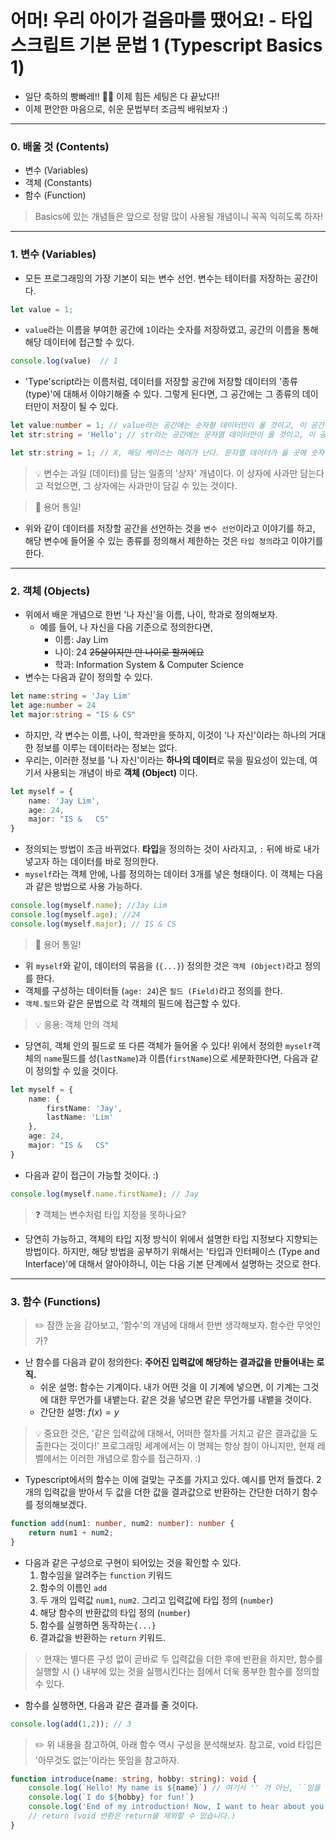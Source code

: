 # 어머! 우리 아이가 걸음마를 땠어요! - 타입스크립트 기본 문법 1 (Typescript Basics 1)
- 일단 축하의 빵빠레!! 🎉🎉 이제 힘든 세팅은 다 끝났다!!
- 이제 편안한 마음으로, 쉬운 문법부터 조금씩 배워보자 :)
---
### 0. 배울 것 (Contents)
- 변수 (Variables)
- 객체 (Constants)
- 함수 (Function)

> Basics에 있는 개념들은 앞으로 정말 많이 사용될 개념이니 꼭꼭 익히도록 하자!
---
### 1. 변수 (Variables)
- 모든 프로그래밍의 가장 기본이 되는 변수 선언. 변수는 테이터를 저장하는 공간이다. 
```typescript
let value = 1;
```

- `value`라는 이름을 부여한 공간에 `1`이라는 숫자를 저장하였고, 공간의 이름을 통해 해당 데이터에 접근할 수 있다.

```typescript
console.log(value)  // 1
```

- 'Type'script라는 이름처럼, 데이터를 저장할 공간에 저장할 데이터의 '종류(type)'에 대해서 이야기해줄 수 있다. 그렇게 된다면, 그 공간에는 그 종류의 데이터만이 저장이 될 수 있다.
```typescript
let value:number = 1; // value라는 공간에는 숫자형 데이터만이 올 것이고, 이 공간에 1을 저장했다.
let str:string = 'Hello'; // str라는 공간에는 문자열 데이터만이 올 것이고, 이 공간에는 'Hello'를 저장했다.

let str:string = 1; // X, 해당 케이스는 에러가 난다. 문자열 데이터가 올 곳에 숫자형 데이터가 왔기 때문이다.
```

> 💡 변수는 과일 (데이터)를 담는 일종의 '상자' 개념이다. 이 상자에 사과만 담는다고 적었으면, 그 상자에는 사과만이 담길 수 있는 것이다.  

> 🌟 용어 통일!
- 위와 같이 데이터를 저장할 공간을 선언하는 것을 `변수 선언`이라고 이야기를 하고, 해당 변수에 들어올 수 있는 종류를 정의해서 제한하는 것은 `타입 정의`라고 이야기를 한다. 

---
### 2. 객체 (Objects)
- 위에서 배운 개념으로 한번 '나 자신'을 이름, 나이, 학과로 정의해보자.
    - 예를 들어, 나 자신을 다음 기준으로 정의한다면,
        - 이름: Jay Lim
        - 나이: 24 ~~25살이지만 만 나이로 할꺼에요~~
        - 학과: Information System & Computer Science
- 변수는 다음과 같이 정의할 수 있다.

```typescript
let name:string = 'Jay Lim'
let age:number = 24
let major:string = "IS & CS"
```
- 하지만, 각 변수는 이름, 나이, 학과만을 뜻하지, 이것이 '나 자신'이라는 하나의 거대한 정보를 이루는 데이터라는 정보는 없다. 
- 우리는, 이러한 정보를 '나 자신'이라는 **하나의 데이터**로 묶을 필요성이 있는데, 여기서 사용되는 개념이 바로 **객체 (Object)** 이다.

```typescript
let myself = {
    name: 'Jay Lim',
    age: 24,
    major: "IS &   CS"
}
```
- 정의되는 방법이 조금 바뀌었다. **타입**을 정의하는 것이 사라지고, `:` 뒤에 바로 내가 넣고자 하는 데이터를 바로 정의한다.
- `myself`라는 객체 안에, 나를 정의하는 데이터 3개를 넣은 형태이다. 이 객체는 다음과 같은 방법으로 사용 가능하다.

```typescript
console.log(myself.name); //Jay Lim
console.log(myself.age); //24
console.log(myself.major); // IS & CS
```
> 🌟 용어 통일!
- 위 `myself`와 같이, 데이터의 묶음을 (`{...}`) 정의한 것은 `객체 (Object)`라고 정의를 한다.
- 객체를 구성하는 데이터들 (`age: 24`)은 `필드 (Field)`라고 정의를 한다.
- `객체.필드`와 같은 문법으로 각 객체의 필드에 접근할 수 있다.

> 💡 응용: 객체 안의 객체
- 당연히, 객체 안의 필드로 또 다른 객체가 들어올 수 있다! 위에서 정의한 `myself`객체의 `name`필드를 성(`lastName`)과 이름(`firstName`)으로 세분화한다면, 다음과 같이 정의할 수 있을 것이다.

```typescript
let myself = {
    name: {
        firstName: 'Jay',
        lastName: 'Lim'
    },
    age: 24,
    major: "IS &   CS"
}
```
- 다음과 같이 접근이 가능할 것이다. :)

```typescript
console.log(myself.name.firstName); // Jay
```

> ❓️ 객체는 변수처럼 타입 지정을 못하나요?
- 당연히 가능하고, 객체의 타입 지정 방식이 위에서 설명한 타입 지정보다 지향되는 방법이다. 하지만, 해당 방법을 공부하기 위해서는 '타입과 인터페이스 (Type and Interface)'에 대해서 알아야하니, 이는 다음 기본 단계에서 설명하는 것으로 한다.
---
### 3. 함수 (Functions)
> ✏️ 잠깐 눈을 감아보고, '함수'의 개념에 대해서 한번 생각해보자. 함수란 무엇인가?
- 난 함수를 다음과 같이 정의한다: **주어진 입력값에 해당하는 결과값을 만들어내는 로직.**
    - 쉬운 설명: 함수는 기계이다. 내가 어떤 것을 이 기계에 넣으면, 이 기계는 그것에 대한 무언가를 내뱉는다. 같은 것을 넣으면 같은 무언가를 내뱉을 것이다.
    - 간단한 설명: $f(x) = y$
> 💡 중요한 것은, '같은 입력값에 대해서, 어떠한 절차를 거치고 같은 결과값을 도출한다는 것이다!' 프로그래밍 세계에서는 이 명제는 항상 참이 아니지만, 현재 레벨에서는 이러한 개념으로 함수를 접근하자. :)

- Typescript에서의 함수는 이에 걸맞는 구조를 가지고 있다. 예시를 먼저 들겠다. 2개의 입력값을 받아서 두 값을 더한 값을 결과값으로 반환하는 간단한 더하기 함수를 정의해보겠다.
```typescript
function add(num1: number, num2: number): number {
    return num1 + num2;
}
```
- 다음과 같은 구성으로 구현이 되어있는 것을 확인할 수 있다.
    1. 함수임을 알려주는 `function` 키워드
    2. 함수의 이름인 `add`
    3. 두 개의 입력값 `num1`, `num2`. 그리고 입력값에 타입 정의 (`number`)
    4. 해당 함수의 반환값의 타입 정의 (`number`)
    5. 함수를 실행하면 동작하는`{...}`
    6. 결과값을 반환하는 `return` 키워드.
> 💡 현재는 별다른 구성 없이 곧바로 두 입력값을 더한 후에 반환을 하지만, 함수를 실행할 시 {} 내부에 있는 것을 실행시킨다는 점에서 더욱 풍부한 함수를 정의할 수 있다. 

- 함수를 실행하면, 다음과 같은 결과를 줄 것이다.
```typescript
console.log(add(1,2)); // 3
```
> ✏️ 위 내용을 참고하여, 아래 함수 역시 구성을 분석해보자. 참고로, void 타입은 '아무것도 없는'이라는 뜻임을 참고하자.
```typescript
function introduce(name: string, hobby: string): void {
    console.log(`Hello! My name is ${name}`) // 여기서 '' 가 아닌, ``임을 주목하자! ``은 문자열 안에서 데이터를 사용할 수 있게 해준다.
    console.log(`I do ${hobby} for fun!`)
    console.log('End of my introduction! Now, I want to hear about you.')
    // return (void 반환은 return을 제외할 수 있습니다.)
}
```